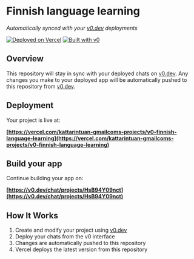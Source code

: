 # Finnish language learning

*Automatically synced with your [v0.dev](https://v0.dev) deployments*

[![Deployed on Vercel](https://img.shields.io/badge/Deployed%20on-Vercel-black?style=for-the-badge&logo=vercel)](https://vercel.com/kattarintuan-gmailcoms-projects/v0-finnish-language-learning)
[![Built with v0](https://img.shields.io/badge/Built%20with-v0.dev-black?style=for-the-badge)](https://v0.dev/chat/projects/HsB94Y09nct)

## Overview

This repository will stay in sync with your deployed chats on [v0.dev](https://v0.dev).
Any changes you make to your deployed app will be automatically pushed to this repository from [v0.dev](https://v0.dev).

## Deployment

Your project is live at:

**[https://vercel.com/kattarintuan-gmailcoms-projects/v0-finnish-language-learning](https://vercel.com/kattarintuan-gmailcoms-projects/v0-finnish-language-learning)**

## Build your app

Continue building your app on:

**[https://v0.dev/chat/projects/HsB94Y09nct](https://v0.dev/chat/projects/HsB94Y09nct)**

## How It Works

1. Create and modify your project using [v0.dev](https://v0.dev)
2. Deploy your chats from the v0 interface
3. Changes are automatically pushed to this repository
4. Vercel deploys the latest version from this repository